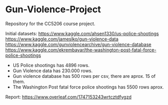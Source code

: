 # Gun-Violence-Project
Repository for the CC5206 course project.

Initial datasets:
https://www.kaggle.com/ahsen1330/us-police-shootings
https://www.kaggle.com/jameslko/gun-violence-data
https://www.kaggle.com/gunviolencearchive/gun-violence-database
https://www.kaggle.com/ekrembayar/the-washington-post-fatal-force-police-shootings

- US Police shootings has 4896 rows.
- Gun Violence data has 230.000 rows.
- Gun violence database has 500 rows per csv, there are aprox. 15 of them.
- The Washington Post fatal force police shootings has 5500 rows aprox.

Report:
https://www.overleaf.com/1747153243wrtcztdfygzd

